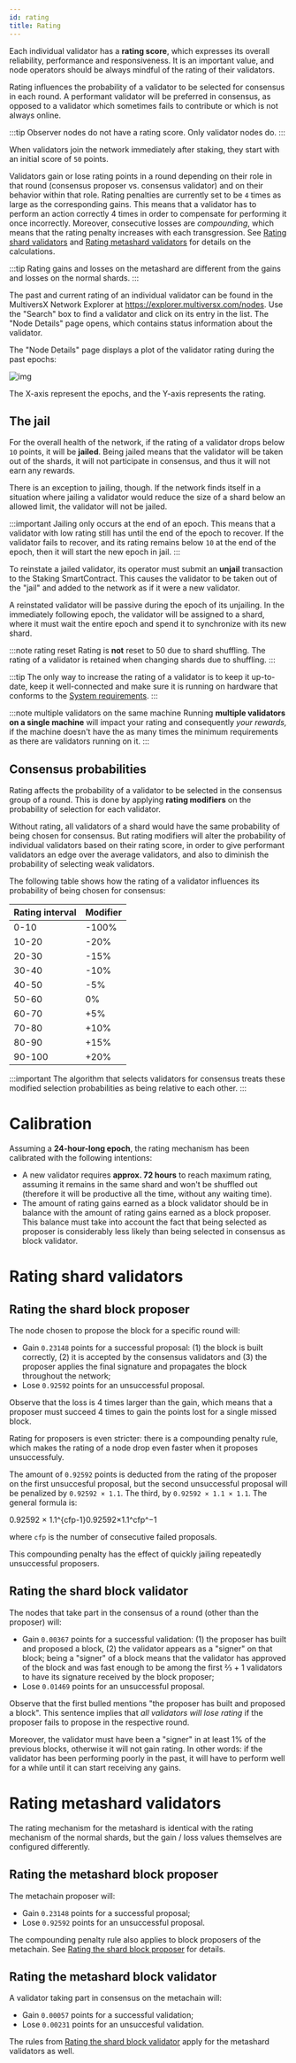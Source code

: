 ```yaml
---
id: rating
title: Rating
---
```


[comment]: # (mx-context)

Each individual validator has a **rating score**, which expresses its overall reliability, performance and responsiveness. It is an important value, and node operators should be always mindful of the rating of their validators.

Rating influences the probability of a validator to be selected for consensus in each round. A performant validator will be preferred in consensus, as opposed to a validator which sometimes fails to contribute or which is not always online.

:::tip
Observer nodes do not have a rating score. Only validator nodes do.
:::

When validators join the network immediately after staking, they start with an initial score of `50` points.

Validators gain or lose rating points in a round depending on their role in that round (consensus proposer vs. consensus validator) and on their behavior within that role. Rating penalties are currently set to be `4` times as large as the corresponding gains. This means that a validator has to perform an action correctly 4 times in order to compensate for performing it once incorrectly. Moreover, consecutive losses are _compounding_, which means that the rating penalty increases with each transgression. See [Rating shard validators](/validators/rating#rating-shard-validators) and [Rating metashard validators](/validators/rating#rating-metashard-validators) for details on the calculations.

:::tip
Rating gains and losses on the metashard are different from the gains and losses on the normal shards.
:::

The past and current rating of an individual validator can be found in the MultiversX Network Explorer at https://explorer.multiversx.com/nodes. Use the "Search" box to find a validator and click on its entry in the list. The "Node Details" page opens, which contains status information about the validator.

The "Node Details" page displays a plot of the validator rating during the past epochs:

![img](https://gblobscdn.gitbook.com/assets%2F-LhHlNldCYgbyqXEGXUS%2F-MA1wJCHfE7ffob9gOjE%2F-MA1we9u12mvMRF1PU9y%2Fplot-rating.png?alt=media&token=6a1f0071-66d0-4aec-8192-2a8f716e67bb)

The X-axis represent the epochs, and the Y-axis represents the rating.

[comment]: # (mx-context)

## **The jail**

For the overall health of the network, if the rating of a validator drops below `10` points, it will be **jailed**. Being jailed means that the validator will be taken out of the shards, it will not participate in consensus, and thus it will not earn any rewards.

There is an exception to jailing, though. If the network finds itself in a situation where jailing a validator would reduce the size of a shard below an allowed limit, the validator will not be jailed.

:::important
Jailing only occurs at the end of an epoch. This means that a validator with low rating still has until the end of the epoch to recover. If the validator fails to recover, and its rating remains below `10` at the end of the epoch, then it will start the new epoch in jail.
:::

To reinstate a jailed validator, its operator must submit an **unjail** transaction to the Staking SmartContract. This causes the validator to be taken out of the "jail" and added to the network as if it were a new validator.

A reinstated validator will be passive during the epoch of its unjailing. In the immediately following epoch, the validator will be assigned to a shard, where it must wait the entire epoch and spend it to synchronize with its new shard.

:::note rating reset
Rating is **not** reset to 50 due to shard shuffling. The rating of a validator is retained when changing shards due to shuffling.
:::

:::tip
The only way to increase the rating of a validator is to keep it up-to-date, keep it well-connected and make sure it is running on hardware that conforms to the [System requirements](/validators/system-requirements).
:::

:::note multiple validators on the same machine
Running **multiple validators on a single machine** will impact your rating and consequently _your rewards,_ if the machine doesn't have the as many times the minimum requirements as there are validators running on it.
:::

[comment]: # (mx-context)

## **Consensus probabilities**

Rating affects the probability of a validator to be selected in the consensus group of a round. This is done by applying **rating modifiers** on the probability of selection for each validator.

Without rating, all validators of a shard would have the same probability of being chosen for consensus. But rating modifiers will alter the probability of individual validators based on their rating score, in order to give performant validators an edge over the average validators, and also to diminish the probability of selecting weak validators.

The following table shows how the rating of a validator influences its probability of being chosen for consensus:

| Rating interval | Modifier |
| --------------- | -------- |
| 0-10            | -100%    |
| 10-20           | -20%     |
| 20-30           | -15%     |
| 30-40           | -10%     |
| 40-50           | -5%      |
| 50-60           | 0%       |
| 60-70           | +5%      |
| 70-80           | +10%     |
| 80-90           | +15%     |
| 90-100          | +20%     |

:::important
The algorithm that selects validators for consensus treats these modified selection probabilities as being relative to each other.
:::

# **Calibration**

Assuming a **24-hour-long epoch**, the rating mechanism has been calibrated with the following intentions:

- A new validator requires **approx. 72 hours** to reach maximum rating, assuming it remains in the same shard and won't be shuffled out (therefore it will be productive all the time, without any waiting time).
- The amount of rating gains earned as a block validator should be in balance with the amount of rating gains earned as a block proposer. This balance must take into account the fact that being selected as proposer is considerably less likely than being selected in consensus as block validator.

# **Rating shard validators**

[comment]: # (mx-context)

## **Rating the shard block proposer**

The node chosen to propose the block for a specific round will:

- Gain `0.23148` points for a successful proposal: (1) the block is built correctly, (2) it is accepted by the consensus validators and (3) the proposer applies the final signature and propagates the block throughout the network;
- Lose `0.92592` points for an unsuccessful proposal.

Observe that the loss is 4 times larger than the gain, which means that a proposer must succeed 4 times to gain the points lost for a single missed block.

Rating for proposers is even stricter: there is a compounding penalty rule, which makes the rating of a node drop even faster when it proposes unsuccessfuly.

The amount of `0.92592` points is deducted from the rating of the proposer on the first unsuccesful proposal, but the second unsuccessful proposal will be penalized by `0.92592 × 1.1`. The third, by `0.92592 × 1.1 × 1.1`. The general formula is:

0.92592 × 1.1^{cfp-1}0.92592×1.1^cfp^−1

where `cfp` is the number of consecutive failed proposals.

This compounding penalty has the effect of quickly jailing repeatedly unsuccessful proposers.

[comment]: # (mx-context)

## **Rating the shard block validator**

The nodes that take part in the consensus of a round (other than the proposer) will:

- Gain `0.00367` points for a successful validation: (1) the proposer has built and proposed a block, (2) the validator appears as a "signer" on that block; being a "signer" of a block means that the validator has approved of the block and was fast enough to be among the first ⅔ + 1 validators to have its signature received by the block proposer;
- Lose `0.01469` points for an unsuccessful proposal.

Observe that the first bulled mentions "the proposer has built and proposed a block". This sentence implies that _all validators will lose rating_ if the proposer fails to propose in the respective round.

Moreover, the validator must have been a "signer" in at least 1% of the previous blocks, otherwise it will not gain rating. In other words: if the validator has been performing poorly in the past, it will have to perform well for a while until it can start receiving any gains.

# **Rating metashard validators**

The rating mechanism for the metashard is identical with the rating mechanism of the normal shards, but the gain / loss values themselves are configured differently.

[comment]: # (mx-context)

## **Rating the metashard block proposer**

The metachain proposer will:

- Gain `0.23148` points for a successful proposal;
- Lose `0.92592` points for an unsuccessful proposal.

The compounding penalty rule also applies to block proposers of the metachain. See [Rating the shard block proposer](#rating-the-shard-block-proposer) for details.

[comment]: # (mx-context)

## **Rating the metashard block validator**

A validator taking part in consensus on the metachain will:

- Gain `0.00057` points for a successful validation;
- Lose `0.00231` points for an unsuccesful validation.

The rules from [Rating the shard block validator](#rating-the-shard-block-validator) apply for the metashard validators as well.
